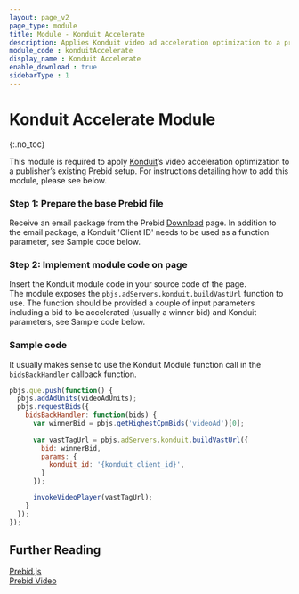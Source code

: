 ```yaml
---
layout: page_v2
page_type: module
title: Module - Konduit Accelerate
description: Applies Konduit video ad acceleration optimization to a provided bid.
module_code : konduitAccelerate
display_name : Konduit Accelerate
enable_download : true
sidebarType : 1
---
```


# Konduit Accelerate Module
{:.no_toc}

This module is required to apply [Konduit](http://konduit.me/)’s video acceleration optimization to a publisher’s existing Prebid setup. For instructions detailing how to add this module, please see below.


### Step 1: Prepare the base Prebid file

Receive an email package from the Prebid [Download]({{site.baseurl}}/download.html) page.
In addition to the email package, a Konduit 'Client ID' needs to be used as a function parameter, see Sample code below.


### Step 2: Implement module code on page

Insert the Konduit module code in your source code of the page.  
The module exposes the `pbjs.adServers.konduit.buildVastUrl` function to use.
The function should be provided a couple of input parameters including a bid to be accelerated (usually a winner bid) and Konduit parameters, see Sample code below.


### Sample code

It usually makes sense to use the Konduit Module function call in the `bidsBackHandler` callback function.

```javascript
pbjs.que.push(function() {
  pbjs.addAdUnits(videoAdUnits);
  pbjs.requestBids({
    bidsBackHandler: function(bids) {
      var winnerBid = pbjs.getHighestCpmBids('videoAd')[0];
      
      var vastTagUrl = pbjs.adServers.konduit.buildVastUrl({
        bid: winnerBid,
        params: {
          konduit_id: '{konduit_client_id}',
        }
      });

      invokeVideoPlayer(vastTagUrl);
    }
  });
});
```


## Further Reading

[Prebid.js](http://prebid.org/dev-docs/getting-started.html)  
[Prebid Video](http://prebid.org/prebid-video/video-overview.html)  
